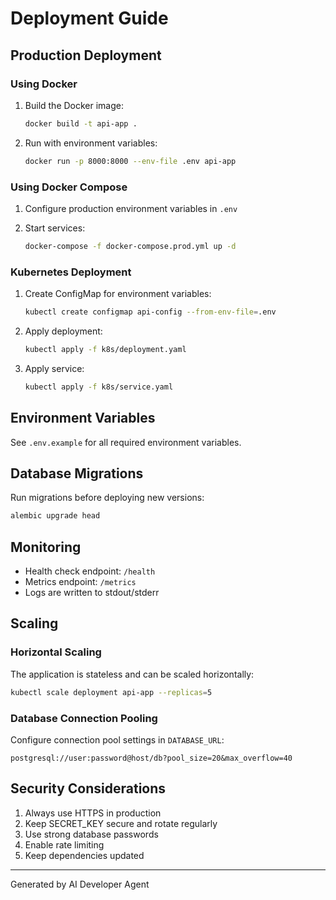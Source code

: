 # Deployment Guide

## Production Deployment

### Using Docker

1. Build the Docker image:
   ```bash
   docker build -t api-app .
   ```

2. Run with environment variables:
   ```bash
   docker run -p 8000:8000 --env-file .env api-app
   ```

### Using Docker Compose

1. Configure production environment variables in `.env`

2. Start services:
   ```bash
   docker-compose -f docker-compose.prod.yml up -d
   ```

### Kubernetes Deployment

1. Create ConfigMap for environment variables:
   ```bash
   kubectl create configmap api-config --from-env-file=.env
   ```

2. Apply deployment:
   ```bash
   kubectl apply -f k8s/deployment.yaml
   ```

3. Apply service:
   ```bash
   kubectl apply -f k8s/service.yaml
   ```

## Environment Variables

See `.env.example` for all required environment variables.

## Database Migrations

Run migrations before deploying new versions:
```bash
alembic upgrade head
```

## Monitoring

- Health check endpoint: `/health`
- Metrics endpoint: `/metrics`
- Logs are written to stdout/stderr

## Scaling

### Horizontal Scaling

The application is stateless and can be scaled horizontally:

```bash
kubectl scale deployment api-app --replicas=5
```

### Database Connection Pooling

Configure connection pool settings in `DATABASE_URL`:
```
postgresql://user:password@host/db?pool_size=20&max_overflow=40
```

## Security Considerations

1. Always use HTTPS in production
2. Keep SECRET_KEY secure and rotate regularly
3. Use strong database passwords
4. Enable rate limiting
5. Keep dependencies updated

---
Generated by AI Developer Agent
